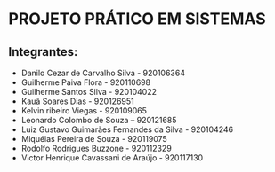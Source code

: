 # PROJETO PRÁTICO EM SISTEMAS

## Integrantes: 
- Danilo Cezar de Carvalho Silva - 920106364
- Guilherme Paiva Flora - 920110698
- Guilherme Santos Silva - 920104022
- Kauã Soares Dias - 920126951
- Kelvin ribeiro Viegas - 920109065
- Leonardo Colombo de Souza – 920121685
- Luiz Gustavo Guimarães Fernandes da Silva - 920104246
- Miquéias Pereira de Souza - 920119075
- Rodolfo Rodrigues Buzzone - 920112329
- Victor Henrique Cavassani de Araújo - 920117130
